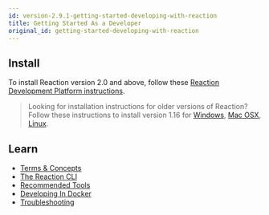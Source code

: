 ```yaml
---
id: version-2.9.1-getting-started-developing-with-reaction
title: Getting Started As a Developer
original_id: getting-started-developing-with-reaction
---
```


## Install

To install Reaction version 2.0 and above, follow these [Reaction Development Platform instructions](installation-reaction-platform.md).

> Looking for installation instructions for older versions of Reaction? Follow these instructions to install version 1.16 for [Windows](/docs/1.16.0/installation-windows), [Mac OSX](/docs/1.16.0/installation-osx), [Linux](/docs/1.16.0/installation-linux).

## Learn

- [Terms & Concepts](concepts-intro.md)
- [The Reaction CLI](reaction-cli.md)
- [Recommended Tools](recommended-tools.md)
- [Developing In Docker](installation-docker-development.md)
- [Troubleshooting](troubleshooting-development)
